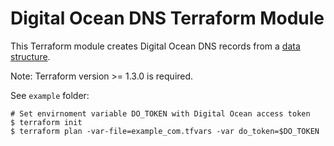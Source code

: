 # Digital Ocean DNS Terraform Module

This Terraform module creates Digital Ocean DNS records from a [data structure](https://github.com/mangomagic/digitalocean-dns/blob/main/example/example_com.tfvars).

Note: Terraform version >= 1.3.0 is required.

See `example` folder:

```
# Set envirnoment variable DO_TOKEN with Digital Ocean access token
$ terraform init
$ terraform plan -var-file=example_com.tfvars -var do_token=$DO_TOKEN
```
